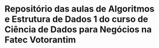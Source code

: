 # Repositório das aulas de Algoritmos e Estrutura de Dados 1 do curso de Ciência de Dados para Negócios na Fatec Votorantim
